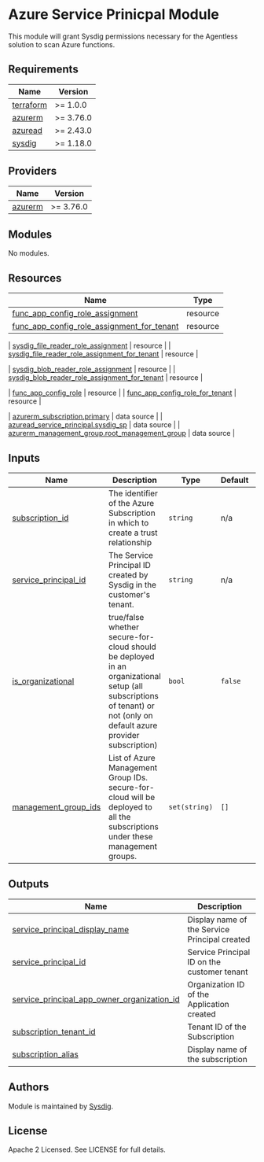# Azure Service Prinicpal Module

This module will grant Sysdig permissions necessary for the Agentless solution to scan Azure functions.

<!-- BEGINNING OF PRE-COMMIT-TERRAFORM DOCS HOOK -->
## Requirements

| Name | Version |
|------|---------|
| <a name="requirement_terraform"></a> [terraform](#requirement\_terraform) | >= 1.0.0 |
| <a name="requirement_azurerm"></a> [azurerm](#requirement\_azurerm) | >= 3.76.0 |
| <a name="requirement_azuread"></a> [azuread](#requirement\_azuread) | >= 2.43.0 |
| <a name="requirement_sysdig"></a> [sysdig](#requirement\_sysdig) | >= 1.18.0 |

## Providers

| Name | Version |
|------|---------|
| <a name="provider_azurerm"></a> [azurerm](#provider\_azurerm) | >= 3.76.0 |

## Modules

No modules.

## Resources

| Name | Type |
|------|------|
| [func_app_config_role_assignment](https://registry.terraform.io/providers/hashicorp/azurerm/latest/docs/resources/role_assignment) | resource |
| [func_app_config_role_assignment_for_tenant](https://registry.terraform.io/providers/hashicorp/azurerm/latest/docs/resources/role_assignment) | resource |

| [sysdig_file_reader_role_assignment](https://registry.terraform.io/providers/hashicorp/azurerm/latest/docs/resources/role_assignment) | resource |
| [sysdig_file_reader_role_assignment_for_tenant](https://registry.terraform.io/providers/hashicorp/azurerm/latest/docs/resources/role_assignment) | resource |

| [sysdig_blob_reader_role_assignment](https://registry.terraform.io/providers/hashicorp/azurerm/latest/docs/resources/role_assignment) | resource |
| [sysdig_blob_reader_role_assignment_for_tenant](https://registry.terraform.io/providers/hashicorp/azurerm/latest/docs/resources/role_assignment) | resource |

| [func_app_config_role](https://registry.terraform.io/providers/hashicorp/azurerm/latest/docs/resources/role_definition) | resource |
| [func_app_config_role_for_tenant](https://registry.terraform.io/providers/hashicorp/azurerm/latest/docs/resources/role_definition) | resource |

| [azurerm_subscription.primary](https://registry.terraform.io/providers/hashicorp/azurerm/latest/docs/data-sources/subscription) | data source |
| [azuread_service_principal.sysdig_sp](https://registry.terraform.io/providers/hashicorp/azurerm/latest/docs/data-sources/subscription) | data source |
| [azurerm_management_group.root_management_group](https://registry.terraform.io/providers/hashicorp/azurerm/latest/docs/data-sources/management_group) | data source |

## Inputs

| Name | Description | Type | Default | Required |
|------|-------------|------|---------|:--------:|
| <a name="input_subscription_id"></a> [subscription\_id](#input\_subscription\_id) | The identifier of the Azure Subscription in which to create a trust relationship | `string` | n/a | yes |
| <a name="input_service_principal_id"></a> [service\_principal\_id](#input\_service\_principal\_id) | The Service Principal ID created by Sysdig in the customer's tenant. | `string` | n/a | yes |
| <a name="input_is_organizational"></a> [is\_organizational](#input\_is\_organizational) | true/false whether secure-for-cloud should be deployed in an organizational setup (all subscriptions of tenant) or not (only on default azure provider subscription) | `bool` | `false` | no |
| <a name="input_management_group_ids"></a> [management\_group\_ids](#input\_management\_group\_ids) | List of Azure Management Group IDs. secure-for-cloud will be deployed to all the subscriptions under these management groups. | `set(string)` | `[]` | no |

## Outputs

| Name | Description |
|------|-------------|
| <a name="output_service_principal_display_name"></a> [service\_principal\_display\_name](#output\_service\_principal\_display\_name) | Display name of the Service Principal created |
| <a name="output_service_principal_id"></a> [service\_principal\_id](#output\_service\_principal\_id) | Service Principal ID on the customer tenant |
| <a name="output_service_principal_app_owner_organization_id"></a> [service\_principal\_app\_owner\_organization\_id](#output\_service\_principal\_app\_owner\_organization\_id) | Organization ID of the Application created |
| <a name="output_subscription_tenant_id"></a> [subscription\_tenant\_id](#output\_subscription\_tenant\_id) | Tenant ID of the Subscription |
| <a name="output_subscription_alias"></a> [subscription\_alias](#output\_subscription\_alias) | Display name of the subscription |
<!-- END OF PRE-COMMIT-TERRAFORM DOCS HOOK -->

## Authors

Module is maintained by [Sysdig](https://sysdig.com).

## License

Apache 2 Licensed. See LICENSE for full details.
